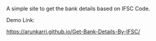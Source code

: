 A simple site to get the bank details based on IFSC Code.

Demo Link:

https://arunkarri.github.io/Get-Bank-Details-By-IFSC/
